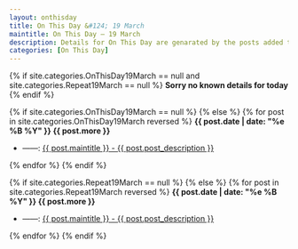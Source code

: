 ```yaml
---
layout: onthisday
title: On This Day &#124; 19 March
maintitle: On This Day — 19 March
description: Details for On This Day are genarated by the posts added to the website so the content is subject to changes/updates over time.
categories: [On This Day]
---
```


{% if site.categories.OnThisDay19March == null and site.categories.Repeat19March == null %}
<strong>Sorry no known details for today</strong>
{% endif %}

{% if site.categories.OnThisDay19March == null %}
{% else %}
{% for post in site.categories.OnThisDay19March reversed %}
<strong>{{ post.date | date: "%e %B %Y" }} {{ post.more }}</strong>
<ul>
<li> ——: <a href="{{ post.url }}">{{ post.maintitle }} - {{ post.post_description }}</a></li>
</ul>
{% endfor %}
{% endif %}

{% if site.categories.Repeat19March == null %}
{% else %}
{% for post in site.categories.Repeat19March reversed %}
<strong>{{ post.date | date: "%e %B %Y" }} {{ post.more }}</strong>
<ul>
<li> ——: <a href="{{ post.url }}">{{ post.maintitle }} - {{ post.post_description }}</a></li>
</ul>
{% endfor %}
{% endif %}
